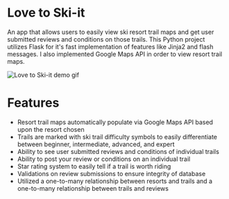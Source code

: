 # Love to Ski-it
An app that allows users to easily view ski resort trail maps and get user submitted reviews and conditions on those trails. This Python project utilizes Flask for it's fast implementation of features like Jinja2 and flash messages. I also implemented Google Maps API in order to view resort trail maps.

![Love to Ski-it demo gif](https://user-images.githubusercontent.com/103951520/232165623-c69f85ea-a00c-4df3-9b23-6a77f5372033.gif)


# Features
* Resort trail maps automatically populate via Google Maps API based upon the resort chosen
* Trails are marked with ski trail difficulty symbols to easily differentiate between beginner, intermediate, advanced, and expert
* Ability to see user submitted reviews and conditions of individual trails
* Ability to post your review or conditions on an individual trail
* Star rating system to easily tell if a trail is worth riding
* Validations on review submissions to ensure integrity of database
* Utilized a one-to-many relationship between resorts and trails and a one-to-many relationship between trails and reviews

